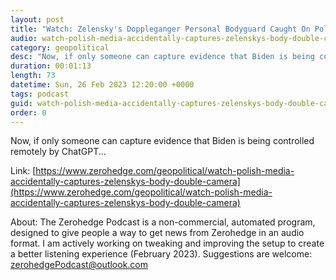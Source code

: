 ```yaml
---
layout: post
title: "Watch: Zelensky's Doppleganger Personal Bodyguard Caught On Polish Media"
audio: watch-polish-media-accidentally-captures-zelenskys-body-double-camera-0
category: geopolitical
desc: "Now, if only someone can capture evidence that Biden is being controlled remotely by ChatGPT..."
duration: 00:01:13
length: 73
datetime: Sun, 26 Feb 2023 12:20:00 +0000
tags: podcast
guid: watch-polish-media-accidentally-captures-zelenskys-body-double-camera-0
order: 0
---
```

Now, if only someone can capture evidence that Biden is being controlled remotely by ChatGPT...

Link: [https://www.zerohedge.com/geopolitical/watch-polish-media-accidentally-captures-zelenskys-body-double-camera](https://www.zerohedge.com/geopolitical/watch-polish-media-accidentally-captures-zelenskys-body-double-camera)

About: The Zerohedge Podcast is a non-commercial, automated program, designed to give people a way to get news from Zerohedge in an audio format.  I am actively working on tweaking and improving the setup to create a better listening experience (February 2023).  Suggestions are welcome: [zerohedgePodcast@outlook.com](mailto:zerohedgePodcast@outlook.com)
